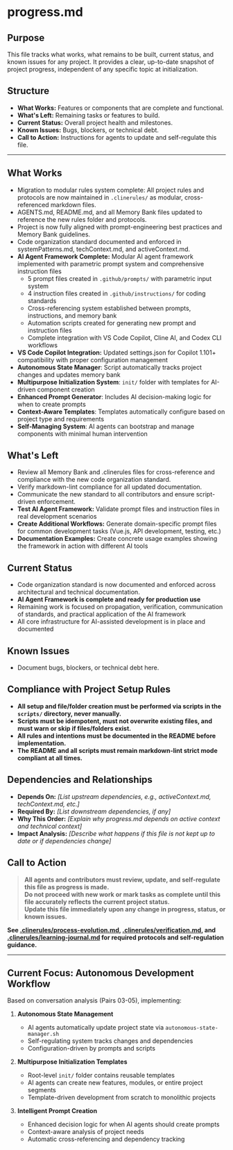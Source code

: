 # progress.md

## Purpose
This file tracks what works, what remains to be built, current status, and known issues for any project. It provides a clear, up-to-date snapshot of project progress, independent of any specific topic at initialization.

## Structure
- **What Works:** Features or components that are complete and functional.
- **What's Left:** Remaining tasks or features to build.
- **Current Status:** Overall project health and milestones.
- **Known Issues:** Bugs, blockers, or technical debt.
- **Call to Action:** Instructions for agents to update and self-regulate this file.

---

## What Works

- Migration to modular rules system complete: All project rules and protocols are now maintained in `.clinerules/` as modular, cross-referenced markdown files.
- AGENTS.md, README.md, and all Memory Bank files updated to reference the new rules folder and protocols.
- Project is now fully aligned with prompt-engineering best practices and Memory Bank guidelines.
- Code organization standard documented and enforced in systemPatterns.md, techContext.md, and activeContext.md.
- **AI Agent Framework Complete:** Modular AI agent framework implemented with parametric prompt system and comprehensive instruction files
  - 5 prompt files created in `.github/prompts/` with parametric input system
  - 4 instruction files created in `.github/instructions/` for coding standards
  - Cross-referencing system established between prompts, instructions, and memory bank
  - Automation scripts created for generating new prompt and instruction files
  - Complete integration with VS Code Copilot, Cline AI, and Codex CLI workflows
- **VS Code Copilot Integration:** Updated settings.json for Copilot 1.101+ compatibility with proper configuration management
- **Autonomous State Manager**: Script automatically tracks project changes and updates memory bank
- **Multipurpose Initialization System**: `init/` folder with templates for AI-driven component creation
- **Enhanced Prompt Generator**: Includes AI decision-making logic for when to create prompts
- **Context-Aware Templates**: Templates automatically configure based on project type and requirements
- **Self-Managing System**: AI agents can bootstrap and manage components with minimal human intervention

## What's Left

- Review all Memory Bank and .clinerules files for cross-reference and compliance with the new code organization standard.
- Verify markdown-lint compliance for all updated documentation.
- Communicate the new standard to all contributors and ensure script-driven enforcement.
- **Test AI Agent Framework:** Validate prompt files and instruction files in real development scenarios
- **Create Additional Workflows:** Generate domain-specific prompt files for common development tasks (Vue.js, API development, testing, etc.)
- **Documentation Examples:** Create concrete usage examples showing the framework in action with different AI tools

## Current Status

- Code organization standard is now documented and enforced across architectural and technical documentation.
- **AI Agent Framework is complete and ready for production use**
- Remaining work is focused on propagation, verification, communication of standards, and practical application of the AI framework
- All core infrastructure for AI-assisted development is in place and documented

## Known Issues

- Document bugs, blockers, or technical debt here.

## Compliance with Project Setup Rules

- **All setup and file/folder creation must be performed via scripts in the `scripts/` directory, never manually.**
- **Scripts must be idempotent, must not overwrite existing files, and must warn or skip if files/folders exist.**
- **All rules and intentions must be documented in the README before implementation.**
- **The README and all scripts must remain markdown-lint strict mode compliant at all times.**

## Dependencies and Relationships

- **Depends On:** _[List upstream dependencies, e.g., activeContext.md, techContext.md, etc.]_
- **Required By:** _[List downstream dependencies, if any]_
- **Why This Order:** _[Explain why progress.md depends on active context and technical context]_
- **Impact Analysis:** _[Describe what happens if this file is not kept up to date or if dependencies change]_

## Call to Action

> **All agents and contributors must review, update, and self-regulate this file as progress is made.**  
> **Do not proceed with new work or mark tasks as complete until this file accurately reflects the current project status.**  
> **Update this file immediately upon any change in progress, status, or known issues.**

**See [.clinerules/process-evolution.md](../.clinerules/process-evolution.md), [.clinerules/verification.md](../.clinerules/verification.md), and [.clinerules/learning-journal.md](../.clinerules/learning-journal.md) for required protocols and self-regulation guidance.**

---

## Current Focus: Autonomous Development Workflow

Based on conversation analysis (Pairs 03-05), implementing:

1. **Autonomous State Management**
   - AI agents automatically update project state via `autonomous-state-manager.sh`
   - Self-regulating system tracks changes and dependencies
   - Configuration-driven by prompts and scripts

2. **Multipurpose Initialization Templates**
   - Root-level `init/` folder contains reusable templates
   - AI agents can create new features, modules, or entire project segments
   - Template-driven development from scratch to monolithic projects

3. **Intelligent Prompt Creation**
   - Enhanced decision logic for when AI agents should create prompts
   - Context-aware analysis of project needs
   - Automatic cross-referencing and dependency tracking
